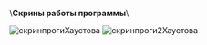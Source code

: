 \\**Скрины работы программы**\\

![скринпрогиХаустова](https://github.com/Natasha-Khaustova/Khaustova_RnD-Project/assets/45619280/c653b94d-498e-41dc-9f91-f4bc21da4eb6)
![скринпроги2Хаустова](https://github.com/Natasha-Khaustova/Khaustova_RnD-Project/assets/45619280/3817c372-b19a-4f61-98df-be75d18c1d33)
